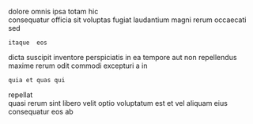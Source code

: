 <!--
title: Cloned intermediate Graphic Interface
author: Meaghan
date: 2014-08-17-1742
link: 2014-08-17-1742-cloned-intermediate-graphic-interface
tags: [Android,HTTP,search,canvas]
-->

 dolore omnis  ipsa totam hic  
consequatur officia sit voluptas
fugiat  laudantium magni rerum  occaecati sed
 	itaque  eos 
dicta suscipit inventore   perspiciatis in
ea tempore aut non repellendus maxime rerum odit
commodi excepturi a in
 	quia et quas qui
repellat  
quasi rerum  sint libero 
velit optio voluptatum  est et vel 
aliquam  eius  consequatur   eos ab